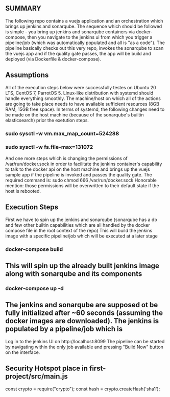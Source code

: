 ## SUMMARY
The following repo contains a vuejs application and an orchestration which brings up jenkins and sonarqube. The sequence which should be followed is simple - you bring up jenkins and sonarqube containers via docker-compose, then you navigate to the jenkins ui from which you trigger a pipeline/job (which was automatically populated and all is "as a code"). The pipeline basically checks out this very repo, invokes the sonarqube to scan the vuejs app and if the quality gate passes, the app will be build and deployed (via Dockerfile & docker-compose).

## Assumptions
All of the execution steps below were successfully testes on Ubuntu 20 LTS, CentOS 7, ParrotOS 5. Linux-like distribution with systemd should handle everything smoothly. The machine/host on which all of the actions are going to take place needs to have available sufficient resources (8GB RAM, 15GB free space). 
In terms of systemd, the following changes need to be made on the host machine (because of the sonarqube's builtin elasticsearch) prior the exetution steps.
### sudo sysctl -w vm.max_map_count=524288  
### sudo sysctl -w fs.file-max=131072  
And one more steps which is changing the permissions of /var/run/docker.sock in order to facilitate the jenkins container's capability to talk to the docker api on the host machine and brings up the vuejs sample app if the pipeline is invoked and passes the quality gate. The required command is:
sudo chmod 666 /var/run/docker.sock
Honorable mention: those permissions will be overwritten to their default state if the host is rebooted.

## Execution Steps
First we have to spin up the jenkins and sonarqube (sonarqube has a db and few other builtin capabilities which are all handled by the docker compose file in the root context of the repo)
This will build the jenkins image with a specific pipeline/job which will be executed at a later stage
### docker-compose build
## This will spin up the already built jenkins image along with sonarqube and its components
### docker-compose up -d 


## The jenkins and sonarqube are supposed ot be fully initialized after ~60 seconds (assuming the docker images are downloaded). The jenkins is populated by a pipeline/job which is 

Log in to the jenkins UI on http://localhost:8099
The pipeline can be started by navigating within the only job available and pressing "Build Now" button on the interface.




## Security Hotspot place in first-project/src/main.js
const crypto = require("crypto");
const hash = crypto.createHash('sha1');
